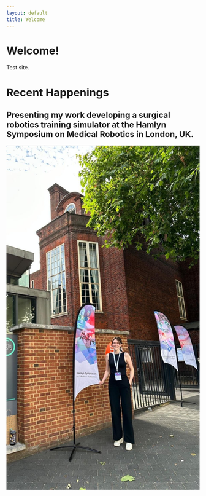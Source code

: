 ```yaml
---
layout: default
title: Welcome
---
```


# Welcome!

Test site.

# Recent Happenings

## Presenting my work developing a surgical robotics training simulator at the Hamlyn Symposium on Medical Robotics in London, UK.
![](1719925215099.jpg)
